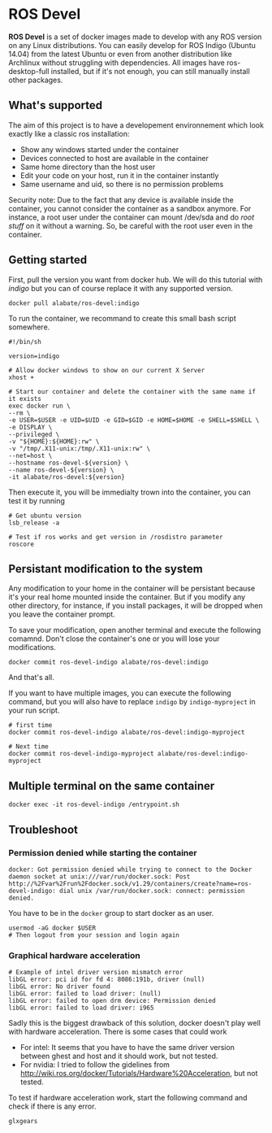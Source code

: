 # ROS Devel
**ROS Devel** is a set of docker images made to develop with any ROS version on any Linux distributions.
You can easily develop for ROS Indigo (Ubuntu 14.04) from the latest Ubuntu or even from another
distribution like Archlinux without struggling with dependencies.
All images have ros-desktop-full installed, but if it's not enough, you can still manually install other packages.

## What's supported
The aim of this project is to have a developement environnement which look exactly
like a classic ros installation:

* Show any windows started under the container
* Devices connected to host are available in the container
* Same home directory than the host user
* Edit your code on your host, run it in the container instantly
* Same username and uid, so there is no permission problems

Security note: Due to the fact that any device is available inside the container, you cannot consider
the container as a sandbox anymore. For instance, a root user under the container
can mount /dev/sda and do *root stuff* on it without a warning. So, be careful with
the root user even in the container.

## Getting started

First, pull the version you want from docker hub. We will do this tutorial with *indigo*
but you can of course replace it with any supported version.

```
docker pull alabate/ros-devel:indigo
```

To run the container, we recommand to create this small bash script somewhere.

```
#!/bin/sh

version=indigo

# Allow docker windows to show on our current X Server
xhost +

# Start our container and delete the container with the same name if it exists
exec docker run \
--rm \
-e USER=$USER -e UID=$UID -e GID=$GID -e HOME=$HOME -e SHELL=$SHELL \
-e DISPLAY \
--privileged \
-v "${HOME}:${HOME}:rw" \
-v "/tmp/.X11-unix:/tmp/.X11-unix:rw" \
--net=host \
--hostname ros-devel-${version} \
--name ros-devel-${version} \
-it alabate/ros-devel:${version}
```

Then execute it, you will be immedialty trown into the container, you can test it by running

```
# Get ubuntu version
lsb_release -a

# Test if ros works and get version in /rosdistro parameter
roscore
```

## Persistant modification to the system
Any modification to your home in the container will be persistant because it's your real home mounted inside the container.
But if you modify any other directory, for instance, if you install packages, it will be dropped when you leave the container prompt.

To save your modification, open another terminal and execute the following comamnd. Don't close the container's one or you will lose your modifications.

```
docker commit ros-devel-indigo alabate/ros-devel:indigo
```

And that's all.

If you want to have multiple images, you can execute the following command,
but you will also have to replace `indigo` by `indigo-myproject` in your run script.

```
# first time
docker commit ros-devel-indigo alabate/ros-devel:indigo-myproject

# Next time
docker commit ros-devel-indigo-myproject alabate/ros-devel:indigo-myproject
```

## Multiple terminal on the same container
```
docker exec -it ros-devel-indigo /entrypoint.sh
```

## Troubleshoot

### Permission denied while starting the container

```
docker: Got permission denied while trying to connect to the Docker daemon socket at unix:///var/run/docker.sock: Post http://%2Fvar%2Frun%2Fdocker.sock/v1.29/containers/create?name=ros-devel-indigo: dial unix /var/run/docker.sock: connect: permission denied.
```

You have to be in the `docker` group to start docker as an user.
```
usermod -aG docker $USER
# Then logout from your session and login again
```

### Graphical hardware acceleration

```
# Example of intel driver version mismatch error
libGL error: pci id for fd 4: 8086:191b, driver (null)
libGL error: No driver found
libGL error: failed to load driver: (null)
libGL error: failed to open drm device: Permission denied
libGL error: failed to load driver: i965
```

Sadly this is the biggest drawback of this solution, docker doesn't play well
with hardware acceleration. There is some cases that could work

* For intel: It seems that you have to have the same driver version between ghest and host and it should work, but not tested.
* For nvidia: I tried to follow the gidelines from http://wiki.ros.org/docker/Tutorials/Hardware%20Acceleration, but not tested.

To test if hardware acceleration work, start the following command and check if there is any error.

```
glxgears
```
